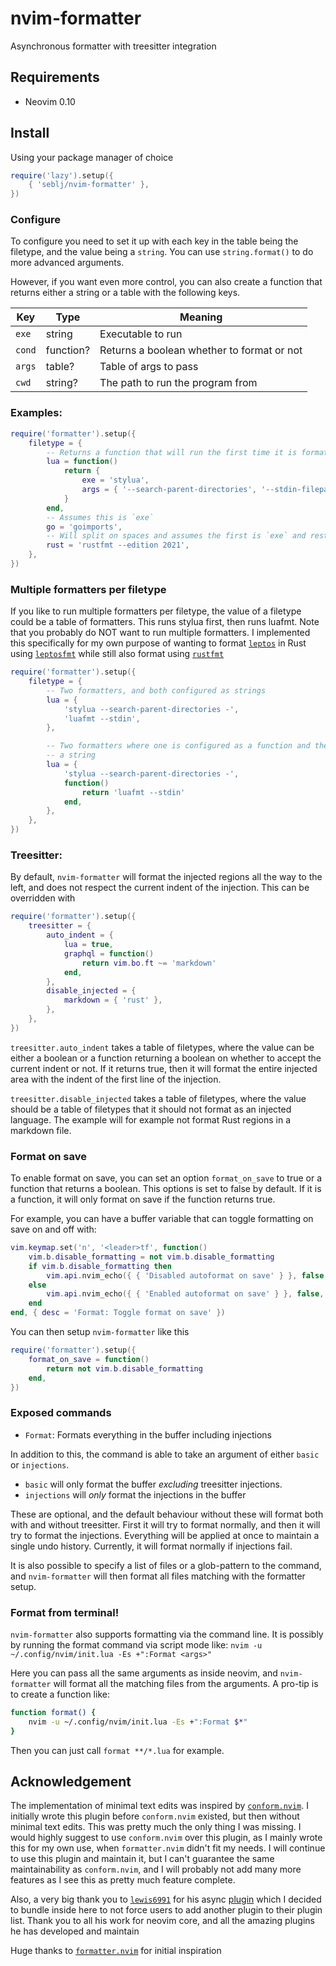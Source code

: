 # nvim-formatter

Asynchronous formatter with treesitter integration

## Requirements

- Neovim 0.10

## Install

Using your package manager of choice

```lua
require('lazy').setup({
    { 'seblj/nvim-formatter' },
})
```

### Configure

To configure you need to set it up with each key in the table being the
filetype, and the value being a `string`. You can use `string.format()` to do
more advanced arguments.

However, if you want even more control, you can also create a function that
returns either a string or a table with the following keys.

| Key    | Type      | Meaning                                    |
| ------ | --------- | ------------------------------------------ |
| `exe`  | string    | Executable to run                          |
| `cond` | function? | Returns a boolean whether to format or not |
| `args` | table?    | Table of args to pass                      |
| `cwd`  | string?   | The path to run the program from           |

### Examples:

```lua
require('formatter').setup({
    filetype = {
        -- Returns a function that will run the first time it is formatting
        lua = function()
            return {
                exe = 'stylua',
                args = { '--search-parent-directories', '--stdin-filepath', vim.api.nvim_buf_get_name(0), '-' },
            }
        end,
        -- Assumes this is `exe`
        go = 'goimports',
        -- Will split on spaces and assumes the first is `exe` and rest is `args`
        rust = 'rustfmt --edition 2021',
    },
})
```

### Multiple formatters per filetype

If you like to run multiple formatters per filetype, the value of a filetype
could be a table of formatters. This runs stylua first, then runs luafmt. Note
that you probably do NOT want to run multiple formatters. I implemented this
specifically for my own purpose of wanting to format
[`leptos`](https://github.com/leptos-rs/leptos) in Rust using
[`leptosfmt`](https://github.com/bram209/leptosfmt) while still also format
using [`rustfmt`](https://github.com/rust-lang/rustfmt)

```lua
require('formatter').setup({
    filetype = {
        -- Two formatters, and both configured as strings
        lua = {
            'stylua --search-parent-directories -',
            'luafmt --stdin',
        },

        -- Two formatters where one is configured as a function and the other as
        -- a string
        lua = {
            'stylua --search-parent-directories -',
            function()
                return 'luafmt --stdin'
            end,
        },
    },
})
```

### Treesitter:

By default, `nvim-formatter` will format the injected regions all the way to the
left, and does not respect the current indent of the injection. This can be
overridden with

```lua
require('formatter').setup({
    treesitter = {
        auto_indent = {
            lua = true,
            graphql = function()
                return vim.bo.ft ~= 'markdown'
            end,
        },
        disable_injected = {
            markdown = { 'rust' },
        },
    },
})
```

`treesitter.auto_indent` takes a table of filetypes, where the value can be
either a boolean or a function returning a boolean on whether to accept the
current indent or not. If it returns true, then it will format the entire
injected area with the indent of the first line of the injection.

`treesitter.disable_injected` takes a table of filetypes, where the value should
be a table of filetypes that it should not format as an injected language. The
example will for example not format Rust regions in a markdown file.

### Format on save

To enable format on save, you can set an option `format_on_save` to true or a
function that returns a boolean. This options is set to false by default. If it
is a function, it will only format on save if the function returns true.

For example, you can have a buffer variable that can toggle formatting on save
on and off with:

```lua
vim.keymap.set('n', '<leader>tf', function()
    vim.b.disable_formatting = not vim.b.disable_formatting
    if vim.b.disable_formatting then
        vim.api.nvim_echo({ { 'Disabled autoformat on save' } }, false, {})
    else
        vim.api.nvim_echo({ { 'Enabled autoformat on save' } }, false, {})
    end
end, { desc = 'Format: Toggle format on save' })
```

You can then setup `nvim-formatter` like this

```lua
require('formatter').setup({
    format_on_save = function()
        return not vim.b.disable_formatting
    end,
})
```

### Exposed commands

- `Format`: Formats everything in the buffer including injections

In addition to this, the command is able to take an argument of either `basic`
or `injections`.

- `basic` will only format the buffer _excluding_ treesitter injections.
- `injections` will _only_ format the injections in the buffer

These are optional, and the default behaviour without these
will format both with and without treesitter. First it will try to format
normally, and then it will try to format the injections. Everything will be
applied at once to maintain a single undo history. Currently, it will format
normally if injections fail.

It is also possible to specify a list of files or a glob-pattern to the command,
and `nvim-formatter` will then format all files matching with the formatter
setup.

### Format from terminal!

`nvim-formatter` also supports formatting via the command line. It is possibly
by running the format command via script mode like:
`nvim -u ~/.config/nvim/init.lua -Es +":Format <args>"`

Here you can pass all the same arguments as inside neovim, and `nvim-formatter`
will format all the matching files from the arguments. A pro-tip is to create a
function like:

```bash
function format() {
    nvim -u ~/.config/nvim/init.lua -Es +":Format $*"
}
```

Then you can just call `format **/*.lua` for example.

## Acknowledgement

The implementation of minimal text edits was inspired by
[`conform.nvim`](https://github.com/stevearc/conform.nvim/tree/master). I
initially wrote this plugin before `conform.nvim` existed, but then without
minimal text edits. This was pretty much the only thing I was missing. I would
highly suggest to use `conform.nvim` over this plugin, as I mainly wrote this
for my own use, when `formatter.nvim` didn't fit my needs. I will continue to
use this plugin and maintain it, but I can't guarantee the same maintainability
as `conform.nvim`, and I will probably not add many more features as I see this
as pretty much feature complete.

Also, a very big thank you to [`lewis6991`](https://github.com/lewis6991) for
his async [plugin](https://github.com/lewis6991/async.nvim) which I decided to
bundle inside here to not force users to add another plugin to their plugin list.
Thank you to all his work for neovim core, and all the amazing plugins he has developed
and maintain

Huge thanks to [`formatter.nvim`](https://github.com/mhartington/formatter.nvim)
for initial inspiration

